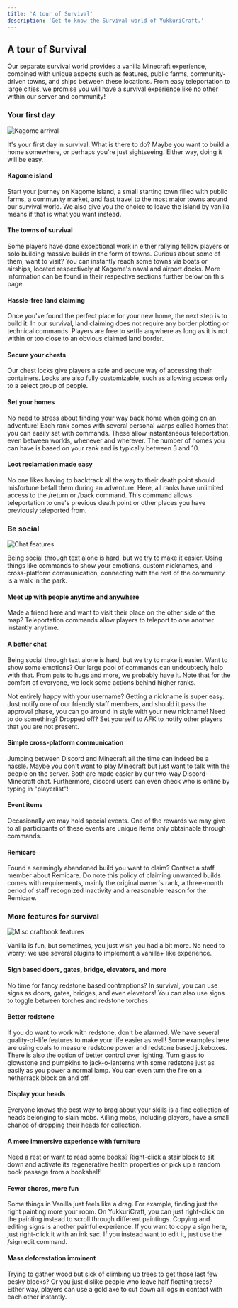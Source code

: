 ```yaml
---
title: 'A tour of Survival'
description: 'Get to know the Survival world of YukkuriCraft.'
---
```


## A tour of Survival

Our separate survival world provides a vanilla Minecraft experience, combined
with unique aspects such as features, public farms, community-driven towns, and
ships between these locations. From easy teleportation to large cities, we
promise you will have a survival experience like no other within our server and
community!

### Your first day

![Kagome arrival](./images/survival_guide/kagome_arrival.png)

It's your first day in survival. What is there to do? Maybe you want to build a
home somewhere, or perhaps you're just sightseeing. Either way, doing it will be
easy.

#### Kagome island

Start your journey on Kagome island, a small starting town filled with public
farms, a community market, and fast travel to the most major towns around our
survival world. We also give you the choice to leave the island by vanilla means
if that is what you want instead.

#### The towns of survival

Some players have done exceptional work in either rallying fellow players or
solo building massive builds in the form of towns. Curious about some of them,
want to visit? You can instantly reach some towns via boats or airships, located
respectively at Kagome's naval and airport docks. More information can be found
in their respective sections further below on this page.

#### Hassle-free land claiming

Once you've found the perfect place for your new home, the next step is to build
it. In our survival, land claiming does not require any border plotting or
technical commands. Players are free to settle anywhere as long as it is not
within or too close to an obvious claimed land border.

#### Secure your chests

Our chest locks give players a safe and secure way of accessing their
containers. Locks are also fully customizable, such as allowing access only to a
select group of people.

#### Set your homes

No need to stress about finding your way back home when going on an adventure!
Each rank comes with several personal warps called homes that you can easily set
with commands. These allow instantaneous teleportation, even between worlds,
whenever and wherever. The number of homes you can have is based on your rank
and is typically between 3 and 10.

#### Loot reclamation made easy

No one likes having to backtrack all the way to their death point should
misfortune befall them during an adventure. Here, all ranks have unlimited
access to the /return or /back command. This command allows teleportation to
one's previous death point or other places you have previously teleported from.

### Be social

![Chat features](./images/survival_guide/chat.png)

Being social through text alone is hard, but we try to make it easier. Using
things like commands to show your emotions, custom nicknames, and cross-platform
communication, connecting with the rest of the community is a walk in the park.

#### Meet up with people anytime and anywhere

Made a friend here and want to visit their place on the other side of the map?
Teleportation commands allow players to teleport to one another instantly
anytime.

#### A better chat

Being social through text alone is hard, but we try to make it easier. Want to
show some emotions? Our large pool of commands can undoubtedly help with that.
From pats to hugs and more, we probably have it. Note that for the comfort of
everyone, we lock some actions behind higher ranks.

Not entirely happy with your username? Getting a nickname is super easy. Just
notify one of our friendly staff members, and should it pass the approval phase,
you can go around in style with your new nickname! Need to do something? Dropped
off? Set yourself to AFK to notify other players that you are not present.

#### Simple cross-platform communication

Jumping between Discord and Minecraft all the time can indeed be a hassle. Maybe
you don't want to play Minecraft but just want to talk with the people on the
server. Both are made easier by our two-way Discord-Minecraft chat. Furthermore,
discord users can even check who is online by typing in "playerlist"!

#### Event items

Occasionally we may hold special events. One of the rewards we may give to all
participants of these events are unique items only obtainable through commands.

#### Remicare

Found a seemingly abandoned build you want to claim? Contact a staff member
about Remicare. Do note this policy of claiming unwanted builds comes with
requirements, mainly the original owner's rank, a three-month period of staff
recognized inactivity and a reasonable reason for the Remicare.

### More features for survival

![Misc craftbook features](./images/survival_guide/craftbook.png)

Vanilla is fun, but sometimes, you just wish you had a bit more. No need to
worry; we use several plugins to implement a vanilla+ like experience.

#### Sign based doors, gates, bridge, elevators, and more

No time for fancy redstone based contraptions? In survival, you can use signs as
doors, gates, bridges, and even elevators! You can also use signs to toggle
between torches and redstone torches.

#### Better redstone

If you do want to work with redstone, don't be alarmed. We have several
quality-of-life features to make your life easier as well! Some examples here
are using coals to measure redstone power and redstone based jukeboxes. There is
also the option of better control over lighting. Turn glass to glowstone and
pumpkins to jack-o-lanterns with some redstone just as easily as you power a
normal lamp. You can even turn the fire on a netherrack block on and off.

#### Display your heads

Everyone knows the best way to brag about your skills is a fine collection of
heads belonging to slain mobs. Killing mobs, including players, have a small
chance of dropping their heads for collection.

#### A more immersive experience with furniture

Need a rest or want to read some books? Right-click a stair block to sit down
and activate its regenerative health properties or pick up a random book passage
from a bookshelf!

#### Fewer chores, more fun

Some things in Vanilla just feels like a drag. For example, finding just the
right painting more your room. On YukkuriCraft, you can just right-click on the
painting instead to scroll through different paintings. Copying and editing
signs is another painful experience. If you want to copy a sign here, just
right-click it with an ink sac. If you instead want to edit it, just use the
/sign edit command.

#### Mass deforestation imminent

Trying to gather wood but sick of climbing up trees to get those last few pesky
blocks? Or you just dislike people who leave half floating trees? Either way,
players can use a gold axe to cut down all logs in contact with each other
instantly.
